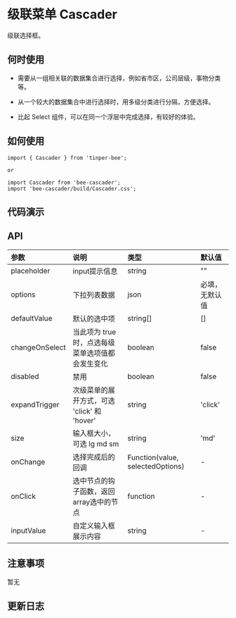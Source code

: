 # 级联菜单 Cascader

级联选择框。

## 何时使用
- 需要从一组相关联的数据集合进行选择，例如省市区，公司层级，事物分类等。

- 从一个较大的数据集合中进行选择时，用多级分类进行分隔，方便选择。

- 比起 Select 组件，可以在同一个浮层中完成选择，有较好的体验。

## 如何使用

```
import { Cascader } from 'tinper-bee';

or

import Cascader from 'bee-cascader';
import 'bee-cascader/build/Cascader.css';

```

## 代码演示

## API

|参数|说明|类型|默认值|
|:---|:----|:---|:------|
|placeholder	|input提示信息|	string	|""|
|options	|下拉列表数据	|json|	必填，无默认值|
|defaultValue|默认的选中项|	string[]|[]|
|changeOnSelect|当此项为 true 时，点选每级菜单选项值都会发生变化|	boolean|false|
|disabled|禁用|	boolean|false|
|expandTrigger|次级菜单的展开方式，可选 'click' 和 'hover'|	string|'click'|
|size|输入框大小，可选 lg md sm|	string|'md'|
|onChange   |选择完成后的回调| Function(value, selectedOptions)|	-|
|onClick	|选中节点的钩子函数，返回array选中的节点| function |	-|
|inputValue	|自定义输入框展示内容| string |	-|

## 注意事项

暂无

## 更新日志